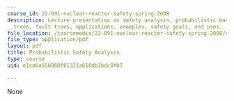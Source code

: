 ```yaml
---
course_id: 22-091-nuclear-reactor-safety-spring-2008
description: Lecture presentation on safety analysis, probabilistic basics, event
  trees, fault trees, applications, examples, safety goals, and uses.
file_location: /coursemedia/22-091-nuclear-reactor-safety-spring-2008/e1ca6a550969f81321a618db3bdc8fb7_MIT22_091S08_lec11.pdf
file_type: application/pdf
layout: pdf
title: Probabilistic Safety Analysis
type: course
uid: e1ca6a550969f81321a618db3bdc8fb7

---
```

None